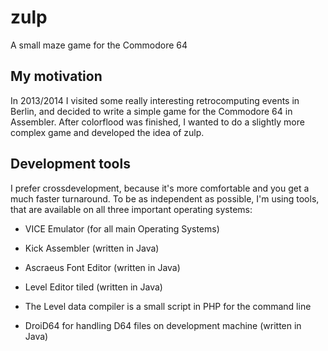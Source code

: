 zulp
====

A small maze game for the Commodore 64


My motivation
-------------
In 2013/2014 I visited some really interesting retrocomputing events
in Berlin, and decided to write a simple game for the Commodore 64
in Assembler.
After colorflood was finished, I wanted to do a slightly more complex 
game and developed the idea of zulp.


Development tools
-----------------
I prefer crossdevelopment, because it's more comfortable and you get
a much faster turnaround. To be as independent as possible, I'm using
tools, that are available on all three important operating systems:

- VICE Emulator (for all main Operating Systems)

- Kick Assembler (written in Java)

- Ascraeus Font Editor (written in Java)

- Level Editor tiled (written in Java)

- The Level data compiler is a small script in PHP for the command line
 
- DroiD64 for handling D64 files on development machine (written in Java)


